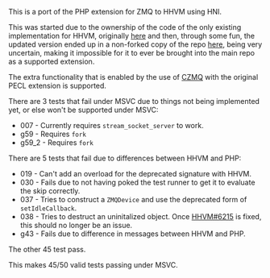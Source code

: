 This is a port of the PHP extension for ZMQ to HHVM using HNI.

This was started due to the ownership of the code of the only existing implementation for HHVM, originally [here](https://github.com/yybirdcf/zmq-extension-for-hhvm) and then, through some fun, the updated version ended up in a non-forked copy of the repo [here](https://github.com/no1youknowz/hhvm-zeromq-ext), being very uncertain, making it impossible for it to ever be brought into the main repo as a supported extension.

The extra functionality that is enabled by the use of [CZMQ](http://czmq.zeromq.org/) with the original PECL extension is supported.

There are 3 tests that fail under MSVC due to things not being implemented yet, or else won't be supported under MSVC:
- 007 - Currently requires `stream_socket_server` to work.
- g59 - Requires `fork`
- g59_2 - Requires `fork`

There are 5 tests that fail due to differences between HHVM and PHP:
- 019 - Can't add an overload for the deprecated signature with HHVM.
- 030 - Fails due to not having poked the test runner to get it to evaluate the skip correctly.
- 037 - Tries to construct a `ZMQDevice` and use the deprecated form of `setIdleCallback`.
- 038 - Tries to destruct an uninitalized object. Once [HHVM#6215](https://github.com/facebook/hhvm/issues/6215) is fixed, this should no longer be an issue.
- g43 - Fails due to difference in messages between HHVM and PHP.

The other 45 test pass.

This makes 45/50 valid tests passing under MSVC.

